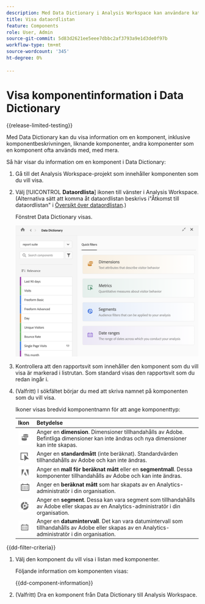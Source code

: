 ```yaml
---
description: Med Data Dictionary i Analysis Workspace kan användare katalogisera och hålla reda på de olika komponenterna i Analysis Workspace, inklusive deras avsedda användning, som är godkända, som är dubbletter osv.
title: Visa dataordlistan
feature: Components
role: User, Admin
source-git-commit: 5d83d2621ee5eee7dbbc2af3793a9e1d3de0f97b
workflow-type: tm+mt
source-wordcount: '345'
ht-degree: 0%

---
```


# Visa komponentinformation i Data Dictionary

{{release-limited-testing}}

Med Data Dictionary kan du visa information om en komponent, inklusive komponentbeskrivningen, liknande komponenter, andra komponenter som en komponent ofta används med, med mera.

Så här visar du information om en komponent i Data Dictionary:

1. Gå till det Analysis Workspace-projekt som innehåller komponenten som du vill visa.

1. Välj [!UICONTROL **Dataordlista**] ikonen till vänster i Analysis Workspace. (Alternativa sätt att komma åt dataordlistan beskrivs i&quot;Åtkomst till dataordlistan&quot; i [Översikt över dataordlistan](/help/analyze/analysis-workspace/components/data-dictionary/data-dictionary-overview.md).)

   Fönstret Data Dictionary visas.

   ![data-dictionary.png](assets/data-dictionary.png)

   <!--double-check this screenshot. I mocked the admin view up a bit to get rid of the Dictionary health tab.-->

1. Kontrollera att den rapportsvit som innehåller den komponent som du vill visa är markerad i listrutan. Som standard visas den rapportsvit som du redan ingår i.

1. (Valfritt) I sökfältet börjar du med att skriva namnet på komponenten som du vill visa.

   Ikoner visas bredvid komponentnamn för att ange komponenttyp:

   | Ikon | Betydelse |
   |---------|----------|
   | ![Dimension, ikon](assets/dimension-icon.png) | Anger en **dimension**. Dimensioner tillhandahålls av Adobe. Befintliga dimensioner kan inte ändras och nya dimensioner kan inte skapas. |
   | ![Mätningsikon](assets/default-metric-icon.png) | Anger en **standardmått** (inte beräknat). Standardvärden tillhandahålls av Adobe och kan inte ändras. |
   | ![Adobe, ikon](assets/default-calc-metric-icon.png) | Anger en **mall för beräknat mått** eller en **segmentmall**. Dessa komponenter tillhandahålls av Adobe och kan inte ändras. |
   | ![Beräkningsikon](assets/calculated-metric-icon-created.png) | Anger en **beräknat mått** som har skapats av en Analytics-administratör i din organisation. |
   | ![Segmentikon](assets/segment-icon.png) | Anger en **segment**. Dessa kan vara segment som tillhandahålls av Adobe eller skapas av en Analytics-administratör i din organisation. |
   | ![Ikon för datumintervall](assets/date-range-icon.png) | Anger en **datumintervall**. Det kan vara datumintervall som tillhandahålls av Adobe eller skapas av en Analytics-administratör i din organisation. |

{{dd-filter-criteria}}

1. Välj den komponent du vill visa i listan med komponenter.

   Följande information om komponenten visas:

   {{dd-component-information}}

1. (Valfritt) Dra en komponent från Data Dictionary till Analysis Workspace.